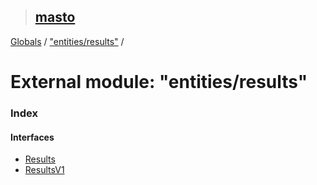 > ## [masto](../README.md)

[Globals](../globals.md) / ["entities/results"](_entities_results_.md) /

# External module: "entities/results"

### Index

#### Interfaces

* [Results](../interfaces/_entities_results_.results.md)
* [ResultsV1](../interfaces/_entities_results_.resultsv1.md)
